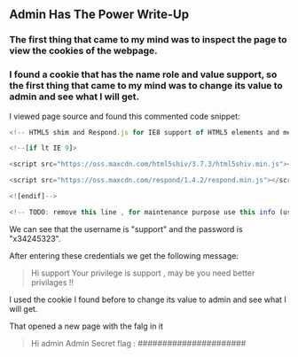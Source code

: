 ## Admin Has The Power Write-Up

### The first thing that came to my mind was to inspect the page to view the cookies of the webpage. 

### I found a cookie that has the name role and value support, so the first thing that came to my mind was to change its value to admin and see what I will get.

I viewed page source and found this commented code snippet:

```javascript
<!-- HTML5 shim and Respond.js for IE8 support of HTML5 elements and media queries -->

<!--[if lt IE 9]>

<script src="https://oss.maxcdn.com/html5shiv/3.7.3/html5shiv.min.js"></script>

<script src="https://oss.maxcdn.com/respond/1.4.2/respond.min.js"></script>

<![endif]-->

<!-- TODO: remove this line , for maintenance purpose use this info (user:support password:x34245323)-->
```


We can see that the username is  "support" and the password is "x34245323".

After entering these credentials we get the following message: 

> Hi support
> Your privilege is support , may be you need better privilages !!

I used the cookie I found before to change its value to admin and see what I will get.

That opened a new page with the falg in it 

>  Hi admin
> Admin Secret flag :  ######################

